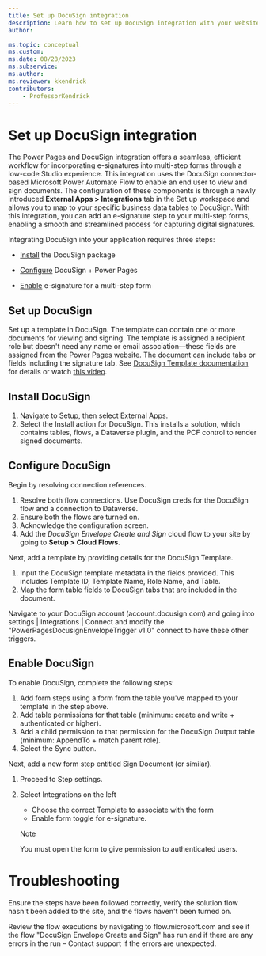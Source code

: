 ```yaml
---
title: Set up DocuSign integration
description: Learn how to set up DocuSign integration with your website. Include document generation and e-signature functionality in multi-step forms using DocuSign in Power Pages.
author: 

ms.topic: conceptual
ms.custom: 
ms.date: 08/28/2023
ms.subservice:
ms.author: 
ms.reviewer: kkendrick
contributors:
    - ProfessorKendrick
---
```

# Set up DocuSign integration

The Power Pages and DocuSign integration offers a seamless, efficient workflow for incorporating e-signatures into multi-step forms through a low-code Studio experience. This integration uses the DocuSign connector-based Microsoft Power Automate Flow to enable an end user to view and sign documents. The configuration of these components is through a newly introduced **External Apps > Integrations** tab in the Set up workspace and allows you to map to your specific business data tables to DocuSign. With this integration, you can add an e-signature step to your multi-step forms, enabling a smooth and streamlined process for capturing digital signatures.

Integrating DocuSign into your application requires three steps:

- [Install](#install-docusign) the DocuSign package

- [Configure](#configure-docusign) DocuSign + Power Pages

- [Enable](#enable-docusign) e-signature for a multi-step form

## Set up DocuSign

Set up a template in DocuSign. The template can contain one or more documents for viewing and signing. The template is assigned a recipient role but doesn't need any name or email association—these fields are assigned from the Power Pages website. The document can include tabs or fields including the signature tab. See [DocuSign Template documentation](https://support.docusign.com/s/document-item?language=en_US&bundleId=xry1643227563338&topicId=uab1578456394214.html&_LANG=enus) for details or watch [this video](https://support.docusign.com/s/articles/Create-a-DocuSign-Template?language=en_US).

## Install DocuSign

1. Navigate to Setup, then select External Apps.
1. Select the Install action for DocuSign. This installs a solution, which contains tables, flows, a Dataverse plugin, and the PCF control to render signed documents.

## Configure DocuSign

Begin by resolving connection references.

1. Resolve both flow connections. Use DocuSign creds for the DocuSign flow and a connection to Dataverse.
1. Ensure both the flows are turned on.
1. Acknowledge the configuration screen.
1. Add the *DocuSign Envelope Create and Sign* cloud flow to your site by going to **Setup > Cloud Flows**.

Next, add a template by providing details for the DocuSign Template.

1. Input the DocuSign template metadata in the fields provided. This includes Template ID, Template Name, Role Name, and Table.
1. Map the form table fields to DocuSign tabs that are included in the document.

Navigate to your DocuSign account (account.docusign.com) and going into settings \| Integrations \| Connect and modify the "PowerPagesDocusignEnvelopeTrigger v1.0" connect to have these other triggers.

## Enable DocuSign

To enable DocuSign, complete the following steps:

1. Add form steps using a form from the table you've mapped to your template in the step above.
1. Add table permissions for that table (minimum: create and write + authenticated or higher).
1. Add a child permission to that permission for the DocuSign Output table (minimum: AppendTo + match parent role).
1. Select the Sync button.

Next, add a new form step entitled Sign Document (or similar).

1. Proceed to Step settings.
1. Select Integrations on the left
    - Choose the correct Template to associate with the form
    - Enable form toggle for e-signature.

    > [!NOTE] 
    > You must open the form to give permission to authenticated users.

# Troubleshooting

Ensure the steps have been followed correctly, verify the solution flow hasn't been added to the site, and the flows haven't been turned on.

Review the flow executions by navigating to flow.microsoft.com and see if the flow "DocuSign Envelope Create and Sign" has run and if there are any errors in the run – Contact support if the errors are unexpected.
